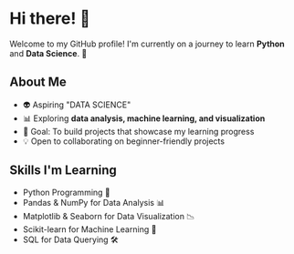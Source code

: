 <div>           

# Hi there! 👋

Welcome to my GitHub profile! I'm currently on a journey to learn **Python** and **Data Science**. 🚀

## About Me
- 👽 Aspiring "DATA SCIENCE"
- 📊 Exploring **data analysis, machine learning, and visualization**
- 🎯 Goal: To build projects that showcase my learning progress
- 💡 Open to collaborating on beginner-friendly projects

## Skills I'm Learning
- Python Programming 🐍
- Pandas & NumPy for Data Analysis 📊
- Matplotlib & Seaborn for Data Visualization 📉
- Scikit-learn for Machine Learning 🤖
- SQL for Data Querying 🛠️





</div>
